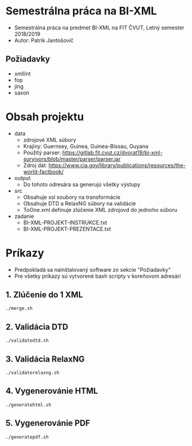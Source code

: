 # Semestrálna práca na BI-XML
- Semestrálna práca na predmet BI-XML na FIT ČVUT, Letný semester 2018/2019
- Autor: Patrik Jantošovič
## Požiadavky
- xmllint
- fop
- jing
- saxon
# Obsah projektu
- data
  - zdrojové XML súbory
  - Krajiny: Guernsey, Guinea, Guinea-Bissau, Guyana
  - Použitý parser: https://gitlab.fit.cvut.cz/dvorat19/bi-xml-survivors/blob/master/parser/parser.jar
  - Zdroj dát: https://www.cia.gov/library/publications/resources/the-world-factbook/
- output
  - Do tohoto odresára sa generujú všetky výstupy
- src
  - Obsahuje xsl soubory na transformácie
  - Obsahuje DTD a RelaxNG súbory na validácie
  - ToOne.xml definuje zlúčenie XML zdrojovd do jednoho súboru
- zadanie
  - BI-XML-PROJEKT-INSTRUKCE.txt
  - BI-XML-PROJEKT-PREZENTACE.txt

# Príkazy
- Predpokladá sa nainštalovaný software zo sekcie "Požiadavky"
- Pre všetky príkazy sú vytvorené bash scripty v koreňovom adresári
## 1. Zlúčenie do 1 XML
```
./merge.sh
```

## 2. Validácia DTD
```
./validatedtd.sh
```

## 3. Validácia RelaxNG
```
./validaterelaxng.sh
```

## 4. Vygenerovánie HTML
```
./generatehtml.sh
```

## 5. Vygenerovánie PDF
```
./generatepdf.sh
```
